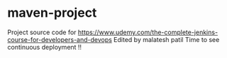 # maven-project
Project source code for https://www.udemy.com/the-complete-jenkins-course-for-developers-and-devops
Edited by malatesh patil
Time to see continuous deployment !!
